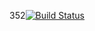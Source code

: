 352[![Build Status](http://localhost:8080/buildStatus/icon?job=pipeline1)](http://localhost:8080/job/pipeline1/)
